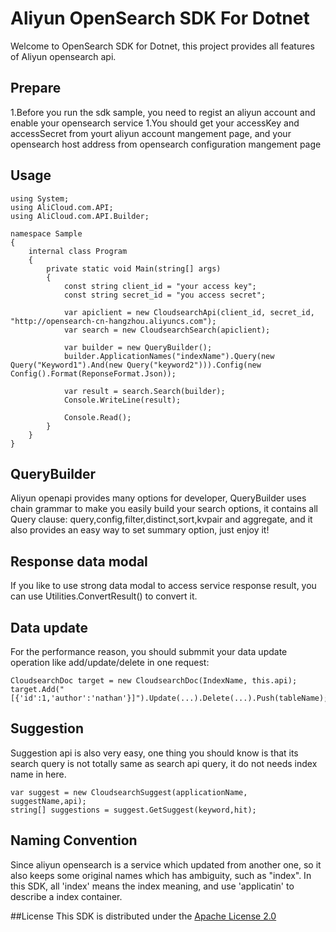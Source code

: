 # Aliyun OpenSearch SDK For Dotnet
Welcome to OpenSearch SDK for Dotnet, this project provides all features of Aliyun opensearch api.

## Prepare
1.Before you run the sdk sample, you need to regist an aliyun account and enable your opensearch service
1.You should get your accessKey and accessSecret from yourt aliyun account mangement page, and your opensearch host address from opensearch configuration mangement page

## Usage

```
using System;
using AliCloud.com.API;
using AliCloud.com.API.Builder;

namespace Sample
{
    internal class Program
    {
        private static void Main(string[] args)
        {
            const string client_id = "your access key";
            const string secret_id = "you access secret";

            var apiclient = new CloudsearchApi(client_id, secret_id, "http://opensearch-cn-hangzhou.aliyuncs.com");
            var search = new CloudsearchSearch(apiclient);

            var builder = new QueryBuilder();
            builder.ApplicationNames("indexName").Query(new Query("Keyword1").And(new Query("keyword2"))).Config(new Config().Format(ReponseFormat.Json));

            var result = search.Search(builder);
            Console.WriteLine(result);

            Console.Read();
        }
    }
}
```

## QueryBuilder
Aliyun openapi provides many options for developer, QueryBuilder uses chain grammar to make you easily build your search options, it contains all Query clause: query,config,filter,distinct,sort,kvpair and aggregate,
and it also provides an easy way to set summary option, just enjoy it!

## Response data modal
If you like to use strong data modal to access service response result, you can use Utilities.ConvertResult() to convert it.

## Data update
For the performance reason, you should submmit your data update operation like add/update/delete in one request:
```
CloudsearchDoc target = new CloudsearchDoc(IndexName, this.api);
target.Add("[{'id':1,'author':'nathan'}]").Update(...).Delete(...).Push(tableName);
```

## Suggestion
Suggestion api is also very easy, one thing you should know is that its search query is not totally same as search api query, it do not needs index name in here.
```
var suggest = new CloudsearchSuggest(applicationName, suggestName,api);
string[] suggestions = suggest.GetSuggest(keyword,hit);
```
## Naming Convention
Since aliyun opensearch is a service which updated from another one, so it also keeps some original names which has ambiguity, such as "index".
In this SDK, all 'index' means the index meaning, and use 'applicatin' to describe a index container.

##License
This SDK is distributed under the [Apache License 2.0](https://www.apache.org/licenses/LICENSE-2.0.html)